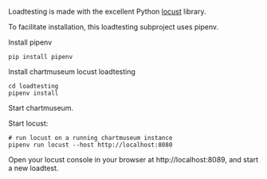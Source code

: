 Loadtesting is made with the excellent Python [locust](https://locust.io/) library.

To facilitate installation, this loadtesting subproject uses pipenv.

Install pipenv

```
pip install pipenv
```

Install chartmuseum locust loadtesting

```
cd loadtesting
pipenv install
```

Start chartmuseum.

Start locust:

```
# run locust on a running chartmuseum instance
pipenv run locust --host http://localhost:8080
```

Open your locust console in your browser at http://localhost:8089, and start a new loadtest.
